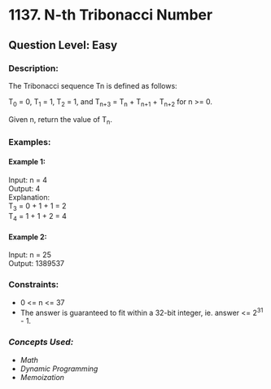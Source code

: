 # 1137. N-th Tribonacci Number
## Question Level: Easy
### Description:
The Tribonacci sequence Tn is defined as follows: 

T<sub>0</sub> = 0, T<sub>1</sub> = 1, T<sub>2</sub> = 1, and T<sub>n+3</sub> = T<sub>n</sub> + T<sub>n+1</sub> + T<sub>n+2</sub> for n >= 0.

Given n, return the value of T<sub>n</sub>.

### Examples:
#### Example 1:

Input: n = 4  
Output: 4  
Explanation:  
T<sub>3</sub> = 0 + 1 + 1 = 2  
T<sub>4</sub> = 1 + 1 + 2 = 4  
#### Example 2:

Input: n = 25  
Output: 1389537  

### Constraints:

- 0 <= n <= 37
- The answer is guaranteed to fit within a 32-bit integer, ie. answer <= 2<sup>31</sup> - 1.

### <i>Concepts Used:
- Math
- Dynamic Programming
- Memoization</i>